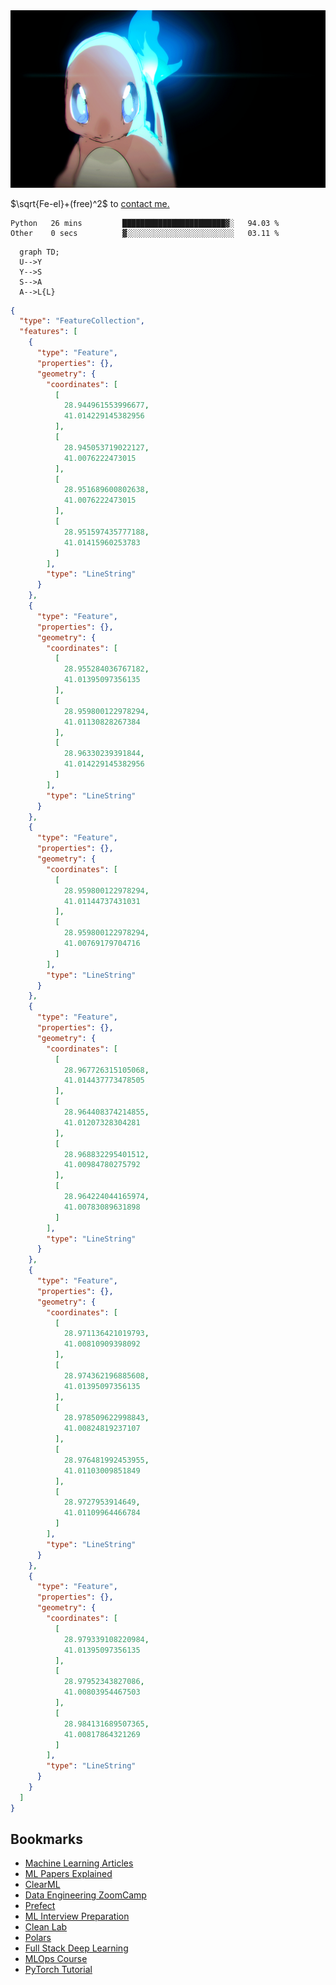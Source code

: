<picture>
  <source media="(prefers-color-scheme: dark)" srcset="https://raw.githubusercontent.com/uysalserkan/uysalserkan/master/charmander-2.gif">
  <img alt="Shows an illustrated sun in light color mode and a moon with stars in dark color mode." src="https://raw.githubusercontent.com/uysalserkan/uysalserkan/master/charmander-2.gif">
</picture>

$\sqrt{Fe-el}+(free)^2$ to [contact me.](mailto:uysalserkan08@gmail.com)
<!--
<div align="center">
<p>Profile Visitor Counter</p>
<img src="https://profile-counter.glitch.me/uysalserkan/count.svg" alt="hit counter" align="center">
</div>
-->
<!--START_SECTION:waka-->

```text
Python   26 mins         ███████████████████████▓░   94.03 %
Other    0 secs          ▓░░░░░░░░░░░░░░░░░░░░░░░░   03.11 %
```

<!--END_SECTION:waka-->

```mermaid
  graph TD;
  U-->Y
  Y-->S
  S-->A
  A-->L{L}
```


```geojson
{
  "type": "FeatureCollection",
  "features": [
    {
      "type": "Feature",
      "properties": {},
      "geometry": {
        "coordinates": [
          [
            28.944961553996677,
            41.014229145382956
          ],
          [
            28.945053719022127,
            41.0076222473015
          ],
          [
            28.951689600802638,
            41.0076222473015
          ],
          [
            28.951597435777188,
            41.01415960253783
          ]
        ],
        "type": "LineString"
      }
    },
    {
      "type": "Feature",
      "properties": {},
      "geometry": {
        "coordinates": [
          [
            28.955284036767182,
            41.01395097356135
          ],
          [
            28.959800122978294,
            41.01130828267384
          ],
          [
            28.96330239391844,
            41.014229145382956
          ]
        ],
        "type": "LineString"
      }
    },
    {
      "type": "Feature",
      "properties": {},
      "geometry": {
        "coordinates": [
          [
            28.959800122978294,
            41.01144737431031
          ],
          [
            28.959800122978294,
            41.00769179704716
          ]
        ],
        "type": "LineString"
      }
    },
    {
      "type": "Feature",
      "properties": {},
      "geometry": {
        "coordinates": [
          [
            28.967726315105068,
            41.014437773478505
          ],
          [
            28.964408374214855,
            41.01207328304281
          ],
          [
            28.968832295401512,
            41.00984780275792
          ],
          [
            28.964224044165974,
            41.00783089631898
          ]
        ],
        "type": "LineString"
      }
    },
    {
      "type": "Feature",
      "properties": {},
      "geometry": {
        "coordinates": [
          [
            28.971136421019793,
            41.00810909398092
          ],
          [
            28.974362196885608,
            41.01395097356135
          ],
          [
            28.978509622998843,
            41.00824819237107
          ],
          [
            28.976481992453955,
            41.01103009851849
          ],
          [
            28.9727953914649,
            41.01109964466784
          ]
        ],
        "type": "LineString"
      }
    },
    {
      "type": "Feature",
      "properties": {},
      "geometry": {
        "coordinates": [
          [
            28.979339108220984,
            41.01395097356135
          ],
          [
            28.97952343827086,
            41.00803954467503
          ],
          [
            28.984131689507365,
            41.00817864321269
          ]
        ],
        "type": "LineString"
      }
    }
  ]
}
```

## Bookmarks

- [Machine Learning Articles](https://github.com/christianversloot/machine-learning-articles)
- [ML Papers Explained](https://github.com/dair-ai/ML-Papers-Explained)
- [ClearML](https://github.com/allegroai/clearml)
- [Data Engineering ZoomCamp](https://github.com/DataTalksClub/data-engineering-zoomcamp)
- [Prefect](https://github.com/PrefectHQ/prefect)
- [ML Interview Preparation](https://github.com/ThinamXx/ML..Interview..Preparation)
- [Clean Lab](https://github.com/cleanlab/cleanlab)
- [Polars](https://github.com/pola-rs/polars)
- [Full Stack Deep Learning](https://github.com/full-stack-deep-learning/website)
- [MLOps Course](https://github.com/SkafteNicki/dtu_mlops)
- [PyTorch Tutorial](https://github.com/yunjey/pytorch-tutorial)

